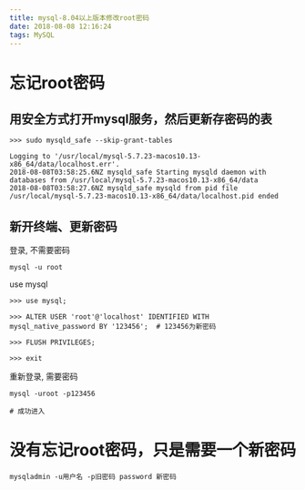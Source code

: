 ```yaml
---
title: mysql-8.04以上版本修改root密码
date: 2018-08-08 12:16:24
tags: MySQL
---
```


# 忘记root密码

## 用安全方式打开mysql服务，然后更新存密码的表

```
>>> sudo mysqld_safe --skip-grant-tables

Logging to '/usr/local/mysql-5.7.23-macos10.13-x86_64/data/localhost.err'.
2018-08-08T03:58:25.6NZ mysqld_safe Starting mysqld daemon with databases from /usr/local/mysql-5.7.23-macos10.13-x86_64/data
2018-08-08T03:58:27.6NZ mysqld_safe mysqld from pid file /usr/local/mysql-5.7.23-macos10.13-x86_64/data/localhost.pid ended
```

<!--more-->

## 新开终端、更新密码

登录, 不需要密码
```
mysql -u root
```

use mysql
```
>>> use mysql;

>>> ALTER USER 'root'@'localhost' IDENTIFIED WITH mysql_native_password BY '123456';  # 123456为新密码

>>> FLUSH PRIVILEGES;

>>> exit
```

重新登录, 需要密码
```
mysql -uroot -p123456

# 成功进入
```

# 没有忘记root密码，只是需要一个新密码
```
mysqladmin -u用户名 -p旧密码 password 新密码 
```
